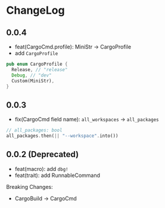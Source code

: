 # ChangeLog

## 0.0.4

- feat(CargoCmd.profile): MiniStr -> CargoProfile
- add `CargoProfile`

```rust
pub enum CargoProfile {
  Release, // "release"
  Debug, // "dev"
  Custom(MiniStr),
}
```

## 0.0.3

- fix(CargoCmd field name): `all_workspaces` -> `all_packages`

```rust
// all_packages: bool
all_packages.then(|| "--workspace".into())
```

## 0.0.2 (Deprecated)

- feat(macro): add `dbg!`
- feat(trait): add RunnableCommand

Breaking Changes:

- CargoBuild -> CargoCmd
